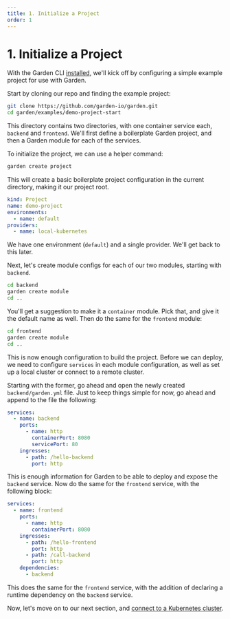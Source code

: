 ```yaml
---
title: 1. Initialize a Project
order: 1
---
```


# 1. Initialize a Project

With the Garden CLI [installed](../../basics/quickstart.md#step-1-install-garden), we'll kick off by configuring a simple example project for use with Garden.

Start by cloning our repo and finding the example project:

```sh
git clone https://github.com/garden-io/garden.git
cd garden/examples/demo-project-start
```

This directory contains two directories, with one container service each, `backend` and `frontend`. We'll first define a boilerplate Garden project, and then a Garden module for each of the services.

To initialize the project, we can use a helper command:

```sh
garden create project
```

This will create a basic boilerplate project configuration in the current directory, making it our project root.

```yaml
kind: Project
name: demo-project
environments:
  - name: default
providers:
  - name: local-kubernetes
```

We have one environment (`default`) and a single provider. We'll get back to this later.

Next, let's create module configs for each of our two modules, starting with `backend`.

```sh
cd backend
garden create module
cd ..
```

You'll get a suggestion to make it a `container` module. Pick that, and give it the default name as well. Then do the same for the `frontend` module:

```sh
cd frontend
garden create module
cd ..
```

This is now enough configuration to build the project. Before we can deploy, we need to configure `services` in each module configuration, as well as set up a local cluster or connect to a remote cluster.

Starting with the former, go ahead and open the newly created `backend/garden.yml` file. Just to keep things simple for now, go ahead and append to the file the following:

```yaml
services:
  - name: backend
    ports:
      - name: http
        containerPort: 8080
        servicePort: 80
    ingresses:
      - path: /hello-backend
        port: http
```

This is enough information for Garden to be able to deploy and expose the `backend` service. Now do the same for the `frontend` service, with the following block:

```yaml
services:
  - name: frontend
    ports:
      - name: http
        containerPort: 8080
    ingresses:
      - path: /hello-frontend
        port: http
      - path: /call-backend
        port: http
    dependencies:
      - backend
```

This does the same for the `frontend` service, with the addition of declaring a runtime dependency on the `backend` service.

Now, let's move on to our next section, and [connect to a Kubernetes cluster](./2-connect-to-a-cluster.md).
